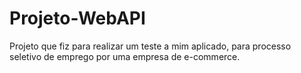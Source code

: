 # Projeto-WebAPI
Projeto que fiz para realizar um teste a mim aplicado, para processo seletivo de emprego por uma empresa de e-commerce.
